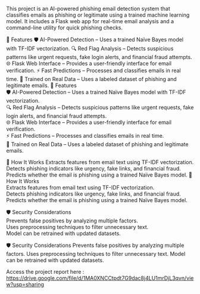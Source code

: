 
This project is an AI-powered phishing email detection system that classifies emails as phishing or legitimate using a trained machine learning model. It includes a Flask web app for real-time email analysis and a command-line utility for quick phishing checks.

🚀 Features
🛡 AI-Powered Detection – Uses a trained Naïve Bayes model with TF-IDF vectorization.
🔍 Red Flag Analysis – Detects suspicious patterns like urgent requests, fake login alerts, and financial fraud attempts.
🌐 Flask Web Interface – Provides a user-friendly interface for email verification.
⚡ Fast Predictions – Processes and classifies emails in real time.
📁 Trained on Real Data – Uses a labeled dataset of phishing and legitimate emails.
🚀 Features  
🛡 AI-Powered Detection – Uses a trained Naïve Bayes model with TF-IDF vectorization.  
🔍 Red Flag Analysis – Detects suspicious patterns like urgent requests, fake login alerts, and financial fraud attempts.  
🌐 Flask Web Interface – Provides a user-friendly interface for email verification.  
⚡ Fast Predictions – Processes and classifies emails in real time.  
📁 Trained on Real Data – Uses a labeled dataset of phishing and legitimate emails.  

🔬 How It Works
Extracts features from email text using TF-IDF vectorization.
Detects phishing indicators like urgency, fake links, and financial fraud.
Predicts whether the email is phishing using a trained Naïve Bayes model.
🔬 How It Works  
Extracts features from email text using TF-IDF vectorization.  
Detects phishing indicators like urgency, fake links, and financial fraud.  
Predicts whether the email is phishing using a trained Naïve Bayes model.  

🛡 Security Considerations  
Prevents false positives by analyzing multiple factors.  
Uses preprocessing techniques to filter unnecessary text.  
Model can be retrained with updated datasets.  

🛡 Security Considerations
Prevents false positives by analyzing multiple factors.
Uses preprocessing techniques to filter unnecessary text.
Model can be retrained with updated datasets.

Access the project report here : https://drive.google.com/file/d/1MA0XNCCtpdt7G9dac8j4LU1mrDjL3qvn/view?usp=sharing
